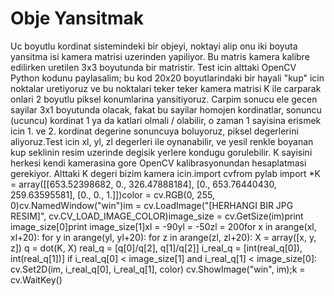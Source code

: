 # Obje Yansitmak

Uc boyutlu kordinat sistemindeki bir objeyi, noktayi alip onu iki
boyuta yansitma isi kamera matrisi uzerinden yapiliyor. Bu matris
kamera kalibre edilirken uretilen 3x3 boyutunda bir matristir. Test
icin alttaki OpenCV Python kodunu paylasalim; bu kod 20x20
boyutlarindaki bir hayali "kup" icin noktalar uretiyoruz ve bu
noktalari teker teker kamera matrisi K ile carparak onlari 2 boyutlu
piksel konumlarina yansitiyoruz. Carpim sonucu ele gecen sayilar 3x1
boyutunda olacak, fakat bu sayilar homojen kordinatlar, sonuncu
(ucuncu) kordinat 1 ya da katlari olmali / olabilir, o zaman 1
sayisina erismek icin 1. ve 2. kordinat degerine sonuncuya boluyoruz,
piksel degerlerini aliyoruz.Test icin xl, yl, zl degerleri ile
oynanabilir, ve yesil renkle boyanan kup seklinin resim uzerinde
degisik yerlere kondugu gorulebilir. K sayisini herkesi kendi
kamerasina gore OpenCV kalibrasyonundan hesaplatmasi
gerekiyor. Alttaki K degeri bizim kamera icin.import cvfrom pylab
import *K = array([[653.52398682, 0., 326.47888184], [0.,
653.76440430, 259.63595581], [0., 0., 1.]])color = cv.RGB(0, 255,
0)cv.NamedWindow("win")im = cv.LoadImage("[HERHANGI BIR JPG RESIM]",
cv.CV_LOAD_IMAGE_COLOR)image_size = cv.GetSize(im)print
image_size[0]print image_size[1]xl = -90yl = -50zl = 200for x in
arange(xl, xl+20): for y in arange(yl, yl+20): for z in arange(zl,
zl+20): X = array([x, y, z]) q = dot(K, X) real_q = [q[0]/q[2],
q[1]/q[2]] i_real_q = [int(real_q[0]), int(real_q[1])] if i_real_q[0]
< image_size[1] and i_real_q[1] < image_size[0]: cv.Set2D(im,
i_real_q[0], i_real_q[1], color) cv.ShowImage("win", im);k =
cv.WaitKey()





